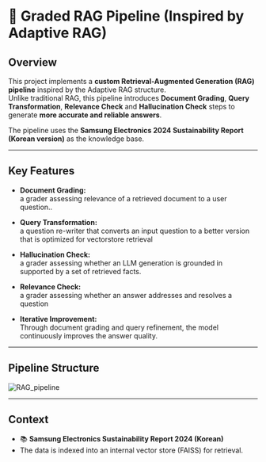 # 📄 Graded RAG Pipeline (Inspired by Adaptive RAG)

## Overview

This project implements a **custom Retrieval-Augmented Generation (RAG) pipeline** inspired by the Adaptive RAG structure.  
Unlike traditional RAG, this pipeline introduces **Document Grading**, **Query Transformation**, **Relevance Check** and **Hallucination Check**  steps to generate **more accurate and reliable answers**.

The pipeline uses the **Samsung Electronics 2024 Sustainability Report (Korean version)** as the knowledge base.

---

## Key Features

- **Document Grading:**  
  a grader assessing relevance of a retrieved document to a user question..

- **Query Transformation:**  
  a question re-writer that converts an input question to a better version that is optimized for vectorstore retrieval
  
- **Hallucination Check:**  
  a grader assessing whether an LLM generation is grounded in supported by a set of retrieved facts.

- **Relevance Check:**  
  a grader assessing whether an answer addresses and resolves a question

- **Iterative Improvement:**  
  Through document grading and query refinement, the model continuously improves the answer quality.

---

## Pipeline Structure
![RAG_pipeline](https://github.com/user-attachments/assets/e4381679-b111-4329-8be5-97d939180a85)

---

## Context

- 📚 **Samsung Electronics Sustainability Report 2024 (Korean)**
- The data is indexed into an internal vector store (FAISS) for retrieval.
